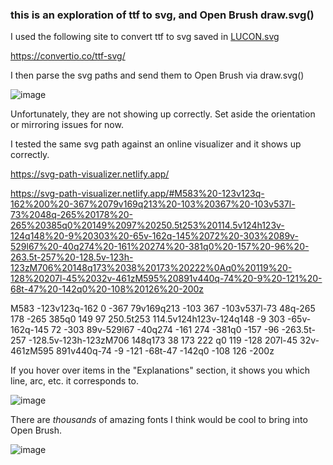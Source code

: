### this is an exploration of ttf to svg, and Open Brush draw.svg()

I used the following site to convert ttf to svg saved in [LUCON.svg](LUCON.svg)

https://convertio.co/ttf-svg/

I then parse the svg paths and send them to Open Brush via draw.svg()

![image](https://github.com/dwillington/open-brush/assets/8038214/3ce6b034-d71b-4f0a-bb20-a073cd9ba41d)

Unfortunately, they are not showing up correctly. Set aside the orientation or mirroring issues for now.

I tested the same svg path against an online visualizer and it shows up correctly.

https://svg-path-visualizer.netlify.app/

https://svg-path-visualizer.netlify.app/#M583%20-123v123q-162%200%20-367%2079v169q213%20-103%20367%20-103v537l-73%2048q-265%20178%20-265%20385q0%20149%2097%20250.5t253%20114.5v124h123v-124q148%20-9%20303%20-65v-162q-145%2072%20-303%2089v-529l67%20-40q274%20-161%20274%20-381q0%20-157%20-96%20-263.5t-257%20-128.5v-123h-123zM706%20148q173%2038%20173%20222%0Aq0%20119%20-128%20207l-45%2032v-461zM595%20891v440q-74%20-9%20-121%20-68t-47%20-142q0%20-108%20126%20-200z

M583 -123v123q-162 0 -367 79v169q213 -103 367 -103v537l-73 48q-265 178 -265 385q0 149 97 250.5t253 114.5v124h123v-124q148 -9 303 -65v-162q-145 72 -303 89v-529l67 -40q274 -161 274 -381q0 -157 -96 -263.5t-257 -128.5v-123h-123zM706 148q173 38 173 222
q0 119 -128 207l-45 32v-461zM595 891v440q-74 -9 -121 -68t-47 -142q0 -108 126 -200z

If you hover over items in the "Explanations" section, it shows you which line, arc, etc. it corresponds to.

![image](https://github.com/dwillington/open-brush/assets/8038214/cb8f4d84-4b40-4237-b202-a1b7960cc74e)


There are _thousands_ of amazing fonts I think would be cool to bring into Open Brush.

![image](https://github.com/dwillington/open-brush/assets/8038214/4d7ee655-e06f-4b6a-8117-0449bc7147ff)

